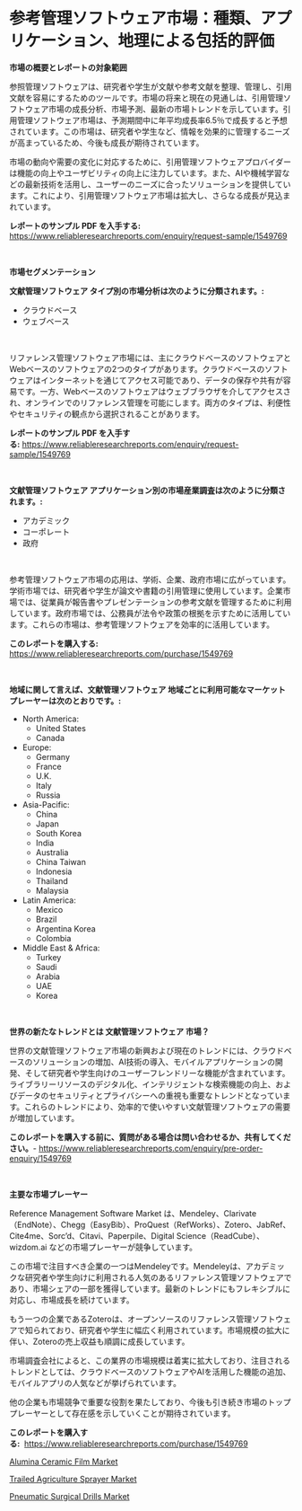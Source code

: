 <p><h1>参考管理ソフトウェア市場：種類、アプリケーション、地理による包括的評価</h1></p><p><strong>市場の概要とレポートの対象範囲</strong></p>
<p><p>参照管理ソフトウェアは、研究者や学生が文献や参考文献を整理、管理し、引用文献を容易にするためのツールです。市場の将来と現在の見通しは、引用管理ソフトウェア市場の成長分析、市場予測、最新の市場トレンドを示しています。引用管理ソフトウェア市場は、予測期間中に年平均成長率6.5％で成長すると予想されています。この市場は、研究者や学生など、情報を効果的に管理するニーズが高まっているため、今後も成長が期待されています。</p><p>市場の動向や需要の変化に対応するために、引用管理ソフトウェアプロバイダーは機能の向上やユーザビリティの向上に注力しています。また、AIや機械学習などの最新技術を活用し、ユーザーのニーズに合ったソリューションを提供しています。これにより、引用管理ソフトウェア市場は拡大し、さらなる成長が見込まれています。</p></p>
<p><strong>レポートのサンプル PDF を入手する:</strong> <a href="https://www.reliableresearchreports.com/enquiry/request-sample/1549769">https://www.reliableresearchreports.com/enquiry/request-sample/1549769</a></p>
<p>&nbsp;</p>
<p><strong>市場セグメンテーション</strong></p>
<p><strong>文献管理ソフトウェア タイプ別の市場分析は次のように分類されます。:</strong></p>
<p><ul><li>クラウドベース</li><li>ウェブベース</li></ul></p>
<p>&nbsp;</p>
<p><p>リファレンス管理ソフトウェア市場には、主にクラウドベースのソフトウェアとWebベースのソフトウェアの2つのタイプがあります。クラウドベースのソフトウェアはインターネットを通じてアクセス可能であり、データの保存や共有が容易です。一方、Webベースのソフトウェアはウェブブラウザを介してアクセスされ、オンラインでのリファレンス管理を可能にします。両方のタイプは、利便性やセキュリティの観点から選択されることがあります。</p></p>
<p><strong>レポートのサンプル PDF を入手する:</strong>&nbsp;<a href="https://www.reliableresearchreports.com/enquiry/request-sample/1549769">https://www.reliableresearchreports.com/enquiry/request-sample/1549769</a></p>
<p>&nbsp;</p>
<p><strong> 文献管理ソフトウェア アプリケーション別の市場産業調査は次のように分類されます。:</strong></p>
<p><ul><li>アカデミック</li><li>コーポレート</li><li>政府</li></ul></p>
<p>&nbsp;</p>
<p><p>参考管理ソフトウェア市場の応用は、学術、企業、政府市場に広がっています。学術市場では、研究者や学生が論文や書籍の引用管理に使用しています。企業市場では、従業員が報告書やプレゼンテーションの参考文献を管理するために利用しています。政府市場では、公務員が法令や政策の根拠を示すために活用しています。これらの市場は、参考管理ソフトウェアを効率的に活用しています。</p></p>
<p><strong>このレポートを購入する:</strong>&nbsp; <a href="https://www.reliableresearchreports.com/purchase/1549769">https://www.reliableresearchreports.com/purchase/1549769</a></p>
<p>&nbsp;</p>
<p><strong>地域に関して言えば、文献管理ソフトウェア 地域ごとに利用可能なマーケットプレーヤーは次のとおりです。:</strong></p>
<p><ul>
    <li>
        North America:
        <ul>
            <li>United States</li>
            <li>Canada</li>
        </ul>
    </li>
    <li>
        Europe:
        <ul>
            <li>Germany</li>
            <li>France</li>
            <li>U.K.</li>
            <li>Italy</li>
            <li>Russia</li>
        </ul>
    </li>
    <li>
        Asia-Pacific:
        <ul>
            <li>China</li>
            <li>Japan</li>
            <li>South Korea</li>
            <li>India</li>
            <li>Australia</li>
            <li>China Taiwan</li>
            <li>Indonesia</li>
            <li>Thailand</li>
            <li>Malaysia</li>
        </ul>
    </li>
    <li>
        Latin America:
        <ul>
            <li>Mexico</li>
            <li>Brazil</li>
            <li>Argentina Korea</li>
            <li>Colombia</li>
        </ul>
    </li>
    <li>
        Middle East & Africa:
        <ul>
            <li>Turkey</li>
            <li>Saudi</li>
            <li>Arabia</li>
            <li>UAE</li>
            <li>Korea</li>
        </ul>
    </li>
    </ul></p>
<p>&nbsp;</p>
<p><strong>世界の新たなトレンドとは 文献管理ソフトウェア 市場？</strong></p>
<p><p>世界の文献管理ソフトウェア市場の新興および現在のトレンドには、クラウドベースのソリューションの増加、AI技術の導入、モバイルアプリケーションの開発、そして研究者や学生向けのユーザーフレンドリーな機能が含まれています。ライブラリーリソースのデジタル化、インテリジェントな検索機能の向上、およびデータのセキュリティとプライバシーへの重視も重要なトレンドとなっています。これらのトレンドにより、効率的で使いやすい文献管理ソフトウェアの需要が増加しています。</p></p>
<p><strong>このレポートを購入する前に、質問がある場合は問い合わせるか、共有してください。</strong>- <a href="https://www.reliableresearchreports.com/enquiry/pre-order-enquiry/1549769">https://www.reliableresearchreports.com/enquiry/pre-order-enquiry/1549769</a></p>
<p>&nbsp;</p>
<p><strong>主要な市場プレーヤー</strong></p>
<p><p>Reference Management Software Market は、Mendeley、Clarivate（EndNote）、Chegg（EasyBib）、ProQuest（RefWorks）、Zotero、JabRef、Cite4me、Sorc’d、Citavi、Paperpile、Digital Science（ReadCube）、wizdom.ai などの市場プレーヤーが競争しています。</p><p>この市場で注目すべき企業の一つはMendeleyです。Mendeleyは、アカデミックな研究者や学生向けに利用される人気のあるリファレンス管理ソフトウェアであり、市場シェアの一部を獲得しています。最新のトレンドにもフレキシブルに対応し、市場成長を続けています。</p><p>もう一つの企業であるZoteroは、オープンソースのリファレンス管理ソフトウェアで知られており、研究者や学生に幅広く利用されています。市場規模の拡大に伴い、Zoteroの売上収益も順調に成長しています。</p><p>市場調査会社によると、この業界の市場規模は着実に拡大しており、注目されるトレンドとしては、クラウドベースのソフトウェアやAIを活用した機能の追加、モバイルアプリの人気などが挙げられています。</p><p>他の企業も市場競争で重要な役割を果たしており、今後も引き続き市場のトッププレーヤーとして存在感を示していくことが期待されています。</p></p>
<p><strong>このレポートを購入する:</strong>&nbsp;&nbsp;<a href="https://www.reliableresearchreports.com/purchase/1549769">https://www.reliableresearchreports.com/purchase/1549769</a></p>
<p><p><a href="https://www.linkedin.com/pulse/alumina-ceramic-film-market-offers-provide-insightful-data-w4xwf?trackingId=EHF4gdHLfseBredYyCR95g%3D%3D">Alumina Ceramic Film Market</a></p><p><a href="https://www.linkedin.com/pulse/trailed-agriculture-sprayer-market-provides-comprehensive-45awf?trackingId=khoFXw8VIMdk5lRYGmgxJw%3D%3D">Trailed Agriculture Sprayer Market</a></p><p><a href="https://www.linkedin.com/pulse/pneumatic-surgical-drills-market-offer-valuable-insights-size-bgwuf?trackingId=xonVt%2BQ1Xc2ujN0BjvSPsA%3D%3D">Pneumatic Surgical Drills Market</a></p></p>